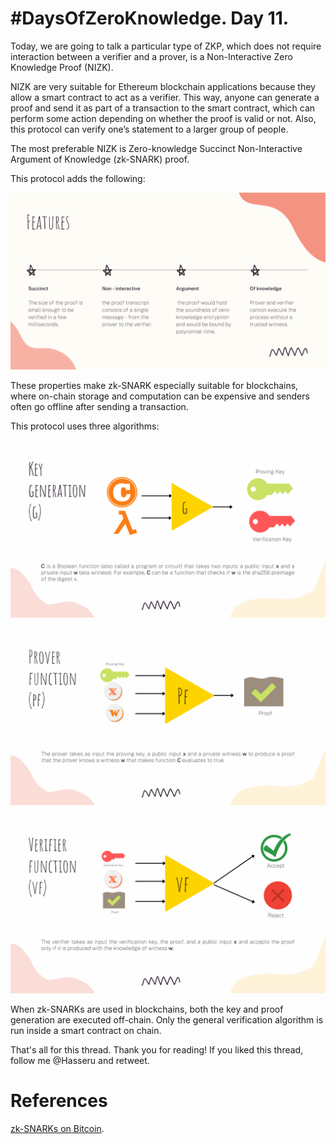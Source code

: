 # #DaysOfZeroKnowledge. Day 11.

Today, we are going to talk a particular type of ZKP, which does not require interaction between a verifier and a prover, is a Non-Interactive Zero Knowledge Proof (NIZK). 

NIZK are very suitable for Ethereum blockchain applications because they allow a smart contract to act as a verifier. This way, anyone can generate a proof and send it as part of a transaction to the smart contract, which can perform some action depending on whether the proof is valid or not. Also, this protocol can verify one’s statement to a larger group of people. 

The most preferable NIZK is Zero-knowledge Succinct Non-Interactive Argument of Knowledge (zk-SNARK) proof.
  
This protocol adds the following:

![Features with zk-SNARK](https://raw.githubusercontent.com/hasselalcala/DaysOfZeroKnowledge/main/images/zksnark_4.png)

These properties make zk-SNARK especially suitable for blockchains, where on-chain storage and computation can be expensive and senders often go offline after sending a transaction.

This protocol uses three algorithms:

![Key generator](https://raw.githubusercontent.com/hasselalcala/DaysOfZeroKnowledge/main/images/zksnark_1.png)

![Prover function](https://raw.githubusercontent.com/hasselalcala/DaysOfZeroKnowledge/main/images/zksnark_2.png)

![Verifier function](https://raw.githubusercontent.com/hasselalcala/DaysOfZeroKnowledge/main/images/zksnark_3.png)

When zk-SNARKs are used in blockchains, both the key and proof generation are executed off-chain. Only the general verification algorithm is run inside a smart contract on chain.

That's all for this thread. Thank you for reading! If you liked this thread, follow me @Hasseru and retweet.

# References

[zk-SNARKs on Bitcoin](https://xiaohuiliu.medium.com/zk-snarks-on-bitcoin-239d96d182bd).


